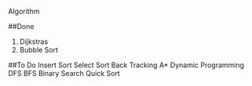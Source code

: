 Algorithm

##Done
1. Dijkstras
2. Bubble Sort


##To Do
Insert Sort
Select Sort
Back Tracking
A*
Dynamic Programming
DFS
BFS
Binary Search
Quick Sort
